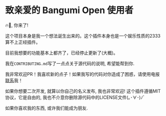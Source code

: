 # 致亲爱的 Bangumi Open 使用者

🔥🐔, 你来了!

这个项目本身是我一个想法诞生出来的。这个插件本身也是一个娱乐性质的2333算不上正经插件。

目前我想要的功能基本上都齐了，已经停止更新了(大概)。

我在`CONTRIBUTING.md`写了一点点关于源代码的说明, 希望能帮到你.

我非常欢迎PR！我喜欢新的点子！如果我写的代码对你造成了困惑，请使用电报[联系](https://t.me/sdzzzzz)我！

如果你想要二次开发, 就算以你自己的名义发布, 我也非常欢迎! 这个插件遵循MIT协议，它是自由的, 我也不介意你删除源代码中的LICENSE文件(｡･∀･)ﾉﾞ

如果你喜欢我的东西, 或许我们能成为朋友.
